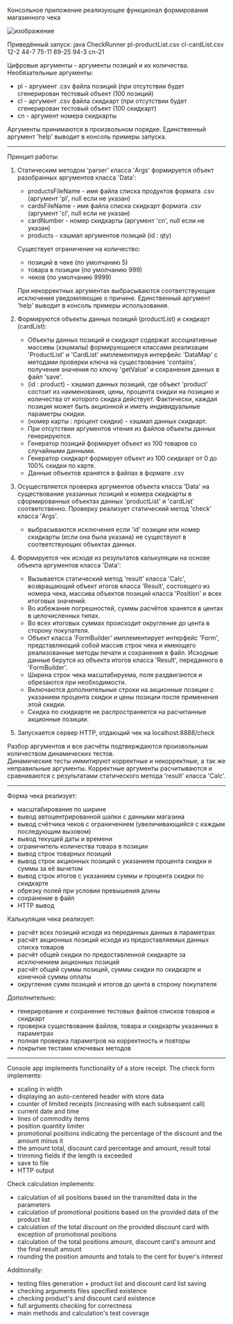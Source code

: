 Консольное приложение реализующее функционал формирования магазинного чека

![изображение](https://user-images.githubusercontent.com/59832216/169829469-1f73f7cb-dd0f-4197-8ae6-d22d664264b5.png)

Приведённый запуск:
java CheckRunner pl-productList.csv cl-cardList.csv 12-2 44-7 75-11 89-25 94-3 cn-21

Цифровые аргументы - аргументы позиций и их количества.
Необязательные аргументы:

 - pl - аргумент .csv файла позиций (при отсутствии будет сгенерирован тестовый объект (100 позиций)
 - сl - аргумент .csv файла скидкарт (при отсутствии будет сгенерирован тестовый объект (100 скидкарт)
 - cn - аргумент номера скидкарты

Аргументы принимаются в произвольном порядке.
Единственный аргумент 'help' выводит в консоль примеры запуска.

-------------------------------------------------------------------------------------------------------------------

Принцип работы:

1. Статическим методом 'parser' класса 'Args' формируется объект разобранных аргументов класса 'Data':

    - productsFileName - имя файла списка продуктов формата .csv (аргумент 'pl', null если не указан)
    - cardsFileName - имя файла списка скидкарт формата .csv (аргумент 'cl', null если не указан)
    - cardNumber - номер скидкарты (аргумент 'cn', null если не указан)
    - products - хэшмап аргументов позиций (id : qty)

   Существует ограничение на количество:
    - позиций в чеке (по умолчанию 5)
    - товара в позиции (по умолчанию 999)
    - чеков (по умолчанию 9999)

   При некорректных аргументах выбрасываются соответствующие исключения уведомляющие о причине.
   Единственный аргумент 'help' выводит в консоль примеры использования.

2. Формируются объекты данных позиций (productList) и скидкарт (cardList):

    - Объекты данных позиций и скидкарт содержат ассоциативные массивы (хэшмапы) формирующиеся классами
      реализации 'ProductList' и 'CardList' имплементируя интерфейс 'DataMap' с методами проверки ключа
      на существование 'contains', получения значения по ключу 'getValue' и сохранения данных в файл 'save'.
    - (id : product) - хэшмап данных позиций, где объект 'product' состоит из наименования, цены, процента скидки
      на позицию и количества от которого скидка действует. Фактически, каждая позиция может быть акционной и
      иметь индивидуальные параметры скидки.
    - (номер карты : процент скидки) - хэшмап данных скидкарт.
    - При отсутствии аргументов чтения из файлов объекты данных генерируются.
    - Генератор позиций формирует объект из 100 товаров со случайными данными.
    - Генератор скидкарт формирует объект из 100 скидкарт от 0 до 100% скидки по карте.
    - Данные объектов хранятся в файлах в формате .csv

3. Осуществляется проверка аргументов объекта класса 'Data' на существование указанных позиций
   и номера скидкарты в сформированных объектах данных 'productList' и 'cardList' соответственно.
   Проверку реализует статический метод 'check' класса 'Args'.

    - выбрасываются исключения если 'id' позиции или номер скидкарты (если она была указана)
      не существуют в соответствующих объектах данных.

4. Формируется чек исходя из результатов калькуляции на основе объекта аргументов класса 'Data':

    - Вызывается статический метод 'result' класса 'Calc', возвращающий объект итогов класса 'Result',
      состоящего из номера чека, массива объектов позиций класса 'Position' и всех итоговых значений.
    - Во избежание погрешностей, суммы расчётов хранятся в центах в целочисленных типах.
    - Во всех итоговых суммах происходит округление до цента в сторону покупателя.
    - Объект класса 'FormBuilder' имплементирует интерфейс 'Form', представляющий собой массив
      строк чека и имеющего реализованные методы печати и сохранения в файл.
      Исходные данные берутся из объекта итогов класса 'Result', переданного в 'FormBuilder'.
    - Ширина строк чека масштабируема, поля раздвигаются и обрезаются при необходимости.
    - Включаются дополнительные строки на акционные позиции с указанием процента скидки и
      цены позиции после применения этой скидки.
    - Скидка по скидкарте не распространяется на расчитанные акционные позиции.

5. Запускается сервер HTTP, отдающий чек на localhost:8888/check

Разбор аргументов и все расчёты подтверждаются произвольным количеством динамических тестов.   
Динамические тесты иммитируют корректные и некорректные, а так же неправильные аргументы.
Корректные аргументы расчитываются и сравниваются с результатами статического метода
'result' класса 'Calc'.

-------------------------------------------------------------------------------------------------------------------

Форма чека реализует:

- масштабирование по ширине
- вывод автоцентрированной шапки с данными магазина
- вывод счётчика чеков с ограничением (увеличивающийся с каждым последующим вызовом)
- вывод текущей даты и времени
- ограничитель количества товара в позиции
- вывод строк товарных позиций
- вывод строк акционных позиций с указанием процента скидки и суммы за её вычетом
- вывод строк итогов с указанием суммы и процента скидки по скидкарте
- обрезку полей при условии превышения длины
- сохранение в файл
- HTTP вывод

Калькуляция чека реализует:

- расчёт всех позиций исходя из переданных данных в параметрах
- расчёт акционных позиций исходя из предоставляемых данных списка товаров
- расчёт общей скидки по предоставленной скидкарте за исключением акционных позиций
- расчёт общей суммы позиций, суммы скидки по скидкарте и конечной суммы оплаты
- округление сумм позиций и итогов до цента в сторону покупателя

Дополнительно:

- генерирование и сохранение тестовых файлов списков товаров и скидкарт
- проверка существования файлов, товара и скидкарты указанных в параметрах
- полная проверка параметров на корректность и повторы
- покрытие тестами ключевых методов

-------------------------------------------------------------------------------------------------------------------

Console app implements functionality of a store receipt.
The check form implements:

- scaling in width
- displaying an auto-centered header with store data
- counter of limited receipts (increasing with each subsequent call)
- current date and time
- lines of commodity items
- position quantity limiter
- promotional positions indicating the percentage of the discount and the amount minus it
- the amount total, discount card percentage and amount, result total
- trimming fields if the length is exceeded
- save to file
- HTTP output

Check calculation implements:

- calculation of all positions based on the transmitted data in the parameters
- calculation of promotional positions based on the provided data of the product list
- calculation of the total discount on the provided discount card with exception of promotional positions
- calculation of the total positions amount, discount card's amount and the final result amount
- rounding the position amounts and totals to the cent for buyer's interest

Additionally:

- testing files generation + product list and discount card list saving
- checking arguments files specified existence
- checking product's and discount card existence
- full arguments checking for correctness
- main methods and calculation's test coverage